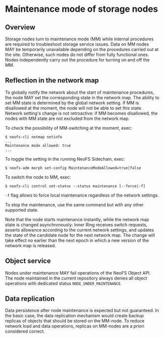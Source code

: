 # Maintenance mode of storage nodes

## Overview

Storage nodes turn to maintenance mode (MM) while internal procedures are required
to troubleshoot storage service issues. Data on MM nodes MAY be temporarily
unavailable depending on the procedures carried out at the site. Otherwise, such
nodes do not differ from fully functional ones. Nodes independently carry out
the procedure for turning on and off the MM.

## Reflection in the network map

To globally notify the network about the start of maintenance procedures, the node
MAY set the corresponding state in the network map. The ability to set MM state
is determined by the global network setting. If MM is disallowed at the moment,
the node will not be able to set this state. Network setting's change is not
retroactive: if MM becomes disallowed, the nodes with MM state are not excluded
from the network map.

To check the possibility of MM-switching at the moment, exec:
```shell
$ neofs-cli netmap netinfo
...
Maintenance mode allowed: true
...
```

To toggle the setting in the running NeoFS Sidechain, exec:
```shell
$ neofs-adm morph set-config MaintenanceModeAllowed=true|false
```

To switch the node to MM, exec:
```shell
$ neofs-cli control set-status --status maintenance [--force|-f]
```
`-f` flag allows to force local maintenance regardless of the network settings.

To stop the maintenance, use the same command but with any other supported state.

Note that the node starts maintenance instantly, while the network map state is changed
asynchronously: Inner Ring receives switch requests, asserts allowance according
to the current network settings, and updates the state of the candidate node for the
next network map. The change will take effect no earlier than the next epoch
in which a new version of the network map is released.

## Object service

Nodes under maintenance MAY fail operations of the NeoFS Object API. The node
maintained in the current repository always denies all object operations with
dedicated status `NODE_UNDER_MAINTENANCE`.

## Data replication

Data persistence after node maintenance is expected but not guaranteed.
In the basic case, the data replication mechanism would create backup replicas
of objects that should be stored on the MM-node. To reduce network load and
data operations, replicas on MM-nodes are a priori considered correct.
